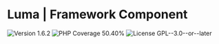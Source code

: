 # Luma | Framework Component

<div>
<!-- Version Badge -->
<img src="https://img.shields.io/badge/Version-1.6.2-blue" alt="Version 1.6.2">
<!-- PHP Coverage Badge -->
<img src="https://img.shields.io/badge/PHP Coverage-50.40%25-red" alt="PHP Coverage 50.40%">
<!-- License Badge -->
<img src="https://img.shields.io/badge/License-GPL--3.0--or--later-34ad9b" alt="License GPL--3.0--or--later">
</div>
